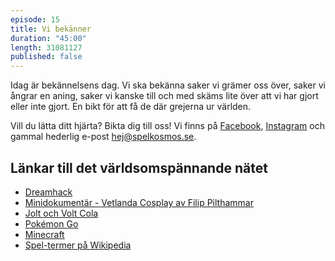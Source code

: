 ```yaml
---
episode: 15
title: Vi bekänner
duration: "45:00"
length: 31081127
published: false
---
```


Idag är bekännelsens dag. Vi ska bekänna saker vi grämer oss över, saker vi ångrar en aning, saker vi kanske till och med skäms lite över att vi har gjort eller inte gjort. En bikt för att få de där grejerna ur världen.

Vill du lätta ditt hjärta? Bikta dig till oss! Vi finns på [Facebook][1], [Instagram][2] och gammal hederlig e-post <hej@spelkosmos.se>.

## Länkar till det världsomspännande nätet

* [Dreamhack][3]
* [Minidokumentär - Vetlanda Cosplay av Filip Pilthammar][4]
* [Jolt och Volt Cola][5]
* [Pokémon Go][6]
* [Minecraft][7]
* [Spel-termer på Wikipedia][8]

[1]: https://www.facebook.com/spelkosmos
[2]: https://www.instagram.com/spelkosmos
[3]: https://www.dreamhack.se
[4]: https://www.youtube.com/watch?v=cEu4Xfisi1M
[5]: https://sv.wikipedia.org/wiki/Jolt_Cola
[6]: http://www.pokemongo.com
[7]: https://minecraft.net
[8]: https://en.wikipedia.org/wiki/Glossary_of_video_game_terms
